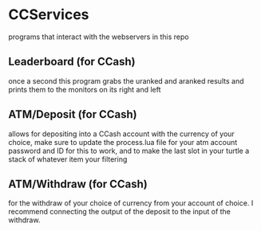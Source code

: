 # CCServices
programs that interact with the webservers in this repo

## Leaderboard (for CCash)
once a second this program grabs the uranked and aranked results and prints them to the monitors on its right and left

## ATM/Deposit (for CCash)
allows for depositing into a CCash account with the currency of your choice, make sure to update the process.lua file for your atm account password and ID for this to work, and to make the last slot in your turtle a stack of whatever item your filtering

## ATM/Withdraw (for CCash)
for the withdraw of your choice of currency from your account of choice. I recommend connecting the output of the deposit to the input of the withdraw.